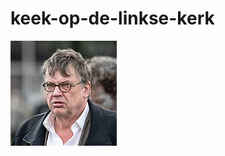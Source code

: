 keek-op-de-linkse-kerk
======================

![](https://github.com/nondejus/keek-op-de-linkse-kerk/blob/master/1990-2020/170px-Henk_Westbroek_2013.jpg)

